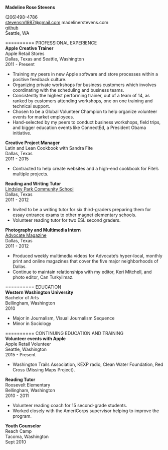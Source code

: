 
**Madeline Rose Stevens**  

(206)498-4786    
stevensm1987@gmail.com 
madelinerstevens.com  
[github](https://github.com/madhubs)  
Seattle, WA  

==========
PROFESSIONAL EXPERIENCE  
**Apple Creative Trainer**  
Apple Retail Stores     
Dallas, Texas and Seattle, Washington  
2011 - Present   
* Training my peers in new Apple software and store processes within a positive feedback culture.
* Organizing private workshops for business customers which involves coordinating with the scheduling and business teams.
* Consistently the highest performing trainer, out of a team of 14, as ranked by customers attending workshops, one on one training and technical support.
* Chosen to be a Global Volunteer Champion to help organize volunteer events for market employees.  
* Hand-selected by my peers to conduct business workshops, field trips, and bigger education events like ConnectEd, a President Obama initiative.  

**Creative Project Manager**   
Latin and Lean Cookbook with Sandra Fite    
Dallas, Texas     
2011 - 2015    
* Contracted to help create websites and a high-end cookbook for Fite’s multiple projects.    

**Reading and Writing Tutor**    
[Lindsley Park Community School](https://lumineducation.org/schools-lindsley-park/)  
Dallas, Texas  
2011 - 2012  
* Invited to be a writing tutor for six third-graders preparing them for essay entrance exams to other magnet elementary schools.
* Volunteer reading tutor for two ESL second graders.  

**Photography and Multimedia Intern**  
[Advocate Magazine](http://oakcliff.advocatemag.com)  
Dallas, Texas  
2011 - 2012  
* Produced weekly multimedia videos for Advocate’s hyper-local, monthly print and online magazines that cover the five major neighborhoods of Dallas.   
* Continue to maintain relationships with my editor, Keri Mitchell, and photo editor, Can Turkyilmaz.  

==========
EDUCATION   
**Western Washington University**    
Bachelor of Arts  
Bellingham, Washington  
2010  
* Major in Journalism, Visual Journalism Sequence  
*  Minor in Sociology  

==========
CONTINUING EDUCATION AND TRAINING  
**Volunteer events with Apple**   
Apple Retail Volunteer  
Seattle, Washington  
2015 - Present  
* Washington Trails Association, KEXP radio, Clean Water Foundation, Red Cross (Missing Maps Project).  

**Reading Tutor**  
Roosevelt Elementary    
Bellingham, Washington   
2010 - 2011   
* Volunteer reading coach for 15 second-grade students.  
* Worked closely with the AmeriCorps supervisor helping to improve the program.  

**Youth Counselor**  
Reach Camp  
Tacoma, Washington  
Sept 2010  
